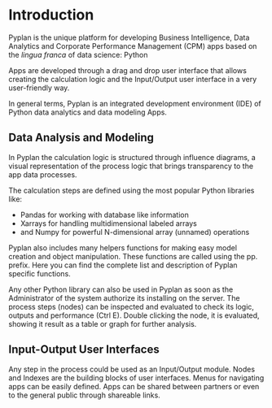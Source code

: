 
# Introduction
Pyplan is the unique platform for developing Business Intelligence, Data Analytics and Corporate Performance Management (CPM) apps based on the *lingua franca* of data science: Python

Apps are developed through a drag and drop user interface that allows creating the calculation logic and the Input/Output user interface in a very user-friendly way.

In general terms, Pyplan is an integrated development environment (IDE) of Python data analytics and data modeling Apps.

## Data Analysis and Modeling
In Pyplan the calculation logic is structured through influence diagrams, a visual representation of the process logic that brings transparency to the app data processes.

The calculation steps are defined using the most popular Python libraries like:

 - Pandas for working with database like information 
 - Xarrays for handling multidimensional labeled arrays 
 - and Numpy for powerful N-dimensional array (unnamed) operations

Pyplan also includes many helpers functions for making easy model creation and object manipulation. These functions are called using the pp. prefix.
Here you can find the complete list and description of Pyplan specific functions. 

Any other Python library can also be used in Pyplan as soon as the Administrator of the system authorize its installing on the server.
The process steps (nodes) can be inspected and evaluated to check its logic, outputs and performance (Ctrl E). Double clicking the node, it is evaluated, showing it result as a table or graph for further analysis.

## Input-Output User Interfaces
Any step in the process could be used as an Input/Output module. Nodes and Indexes are the building blocks of user interfaces.
Menus for navigating apps can be easily defined. Apps can be shared between partners or even to the general public through shareable links.

<!--stackedit_data:
eyJoaXN0b3J5IjpbLTM5NjE5MDcwNCw2MzgyMDkyODIsLTcxOD
Y5MjA0LDc2OTY0MDI5MCwxMTg0MDMyNTc2LDIwODM2MzcxNTcs
NTg3MzgxOTA1LC0xOTc1MTc2MzAzLC02MjkyMzc4MDYsLTk0OD
E1NzkxNCw5Mjg3MDgwNjAsLTM1MTE3NDY5MiwxNjYyNjAyMTkw
LDg4Mzc4MzM0NCwxNzc1MDk0NTI0LDgxMzg0Mzg2NCwtMTY4ND
EzMjA4OSwtMTU2NTk4MjEyMCwtMTM3NTM1NTQ2LDgwMjAxMjIy
OF19
-->